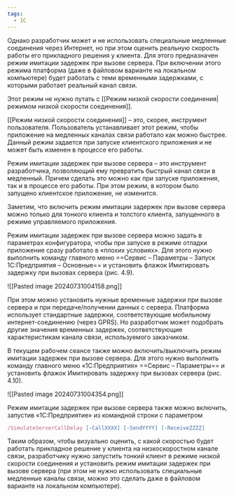 ```yaml
---
tags:
  - 1С
---
```

Однако разработчик может и не использовать специальные медленные соединения через Интернет, но при этом оценить реальную скорость работы его прикладного решения у клиента. Для этого предназначен режим имитации задержек при вызове сервера. При включении этого режима платформа (даже в файловом варианте на локальном компьютере) будет работать с теми временными задержками, с которыми работает реальный канал связи.

Этот режим не нужно путать с [[Режим низкой скорости соединения|режимом низкой скорости соединения]].

[[Режим низкой скорости соединения]] – это, скорее, инструмент пользователя. Пользователь устанавливает этот режим, чтобы приложение на медленных каналах связи работало как можно быстрее. Данный режим задается при запуске клиентского приложения и не может быть изменен в процессе его работы.

Режим имитации задержек при вызове сервера – это инструмент разработчика, позволяющий ему превратить быстрый канал связи в медленный. Причем сделать это можно как при запуске приложения, так и в процессе его работы. При этом режим, в котором было запущено клиентское приложение, не изменится.

Заметим, что включить режим имитации задержек при вызове сервера можно только для тонкого клиента и толстого клиента, запущенного в режиме управляемого приложения.

Режим имитации задержек при вызове сервера можно задать в параметрах конфигуратора, чтобы при запуске в режиме отладки приложение сразу работало в «плохих условиях». Для этого нужно выполнить команду главного меню ==Сервис – Параметры – Запуск 1С:Предприятия – Основные== и установить флажок Имитировать задержку при вызовах сервера (рис. 4.9).

![[Pasted image 20240731004158.png]]

При этом можно установить нужные временные задержки при вызове сервера и при передаче/получении данных с сервера. Платформа использует стандартные задержки, соответствующие мобильному интернет-соединению (через GPRS). Но разработчик может подобрать другие значения временных задержек, соответствующие характеристикам канала связи, используемого заказчиком.

В текущем рабочем сеансе также можно включить/выключить режим имитации задержек при вызове сервера. Для этого нужно выполнить команду главного меню «1С:Предприятия» ==Сервис – Параметры== и установить флажок Имитировать задержку при вызовах сервера (рис. 4.10).

![[Pasted image 20240731004354.png]]

Режим имитации задержек при вызове сервера также можно включить, запустив «1С:Предприятие» из командной строки с параметром

```js
/SimulateServerCallDelay [-CallXXXX] [-SendYYYY] [-ReceiveZZZZ]
```

Таким образом, чтобы визуально оценить, с какой скоростью будет работать прикладное решение у клиента на низкоскоростном канале связи, разработчику нужно запустить тонкий клиент в режиме низкой скорости соединения и установить режим имитации задержек при вызове сервера (при этом не нужно использовать специальные медленные каналы связи, можно это сделать даже в файловом варианте на локальном компьютере).
